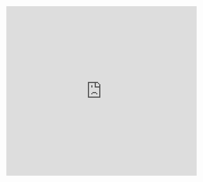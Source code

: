 <iframe width="100%" height="450" scrolling="no" frameborder="no" src="https://w.soundcloud.com/player/?url=https%3A//api.soundcloud.com/tracks/144374362&amp;auto_play=false&amp;hide_related=false&amp;visual=true"></iframe>